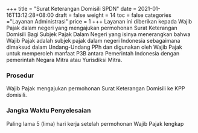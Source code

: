+++
title = "Surat Keterangan Domisili SPDN"
date = 2021-01-16T13:12:28+08:00
draft = false
weight = 14
toc = false
categories ="Layanan Administrasi"
price = 1
+++
Layanan ini diberikan kepada Wajib Pajak dalam negeri yang mengajukan permohonan Surat Keterangan Domisili Bagi Subjek Pajak Dalam Negeri yang isinya menerangkan bahwa Wajib Pajak adalah subjek pajak dalam negeri Indonesia sebagaimana dimaksud dalam Undang-Undang PPh dan digunakan oleh Wajib Pajak untuk memperoleh manfaat P3B antara Pemerintah Indonesia dengan pemerintah Negara Mitra atau Yurisdiksi Mitra.

### Prosedur
Wajib Pajak mengajukan permohonan Surat Keterangan Domisili ke KPP domisili.

### Jangka Waktu Penyelesaian
Paling lama 5 (lima) hari kerja setelah permohonan Wajib Pajak lengkap